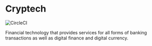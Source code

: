 # Cryptech

![CircleCI](https://circleci.com/gh/KOSASIH/Cryptech/tree/main.svg?style=svg)

Financial technology that provides services for all forms of banking transactions as well as digital finance and digital currency.
